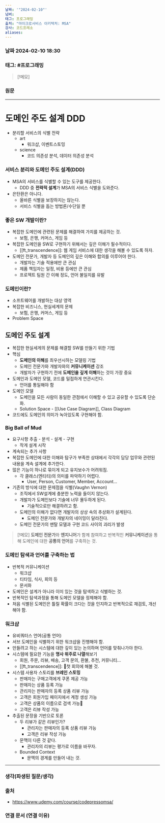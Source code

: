 ```yaml
---
날짜: '"2024-02-10"'
넘버: 
태그: 프로그래밍
출처: "마이크로서비스 아키텍처: MSA"
강사: 코드프레소
aliases:
---
```

### 날짜  2024-02-10 18:30

### 태그: #프로그래밍 

>[!메모]
>

### 원문
---
# 도메인 주도 설계 DDD
- 분리할 서비스의 식별 전략
	- art
		- 워크샵, 이벤트스토밍
	- science
		- 코드 의존성 분석, 데이터 의존성 분석
### 서비스 분리와 도메인 주도 설계(DDD)
- MSA의 서비스를 식별할 수 있는 도구를 제공한다.
	- DDD 중 **전략적 설계**가 MSA의 서비스 식별을 도와준다.
- 은탄환은 아니다.
	- 올바른 식별을 보장하지는 않는다.
	- 서비스 식별을 돕는 방법론/수단일 뿐
### 좋은 SW 개발이란?
- 복잡한 도메인에 관련된 문제를 해결하여 가치를 제공하는 것.
	- 보험, 은행, 커머스, 게임 등
- 복잡한 도메인을 SW로 구현하기 위해서는 깊은 이해가 필수적이다.
	- [[ft_transcendence]]: 웹 게임 서비스에 대한 생각을 해볼 수 있도록 하자.
- 도메인 전문가, 개발자 등 도메인의 깊은 이해와 합의를 이루어야 한다.
	- 개발자는 기술 적용에만 큰 관심
	- 제품 책임자는 일정, 비용 등에만 큰 관심
	- 프로젝트 팀원 간 이해 정도, 언어 불일치를 유발
### 도메인이란?
- 소프트웨어를 개발하는 대상 영역
- 복잡한 비즈니스, 현실세계의 문제
	- 보험, 은행, 커머스, 게임 등
- Problem Space
## 도메인 주도 설계
- 복잡한 현실세게의 문제를 해결할 SW를 만들기 위한 기법
- 핵심
	- **도메인의 이해**를 최우선시하는 모델링 기법
	- 도메인 전문가와 개발자와의 **커뮤니케이션** 강조
	- 개발자가 구현하기 전에 **도메인을 깊게 이해**하는 것이 가장 중요
- 도메인과 도메인 모델, 코드를 밀접하게 연관시킨다.
	- 언어를 통일해야 함
- 도메인 모델
	- 도메인을 모든 사람이 동일한 관점에서 이해할 수 있고 공유할 수 있도록 단순화.
	- Solution Space - [[Use Case Diagram]], Class Diagram
- 코드에도 도메인의 의미가 녹아있도록 구현해야 함.
### Big Ball of Mud
- 요구사항 추출 - 분석 - 설계 - 구현
	- 작게 설계 시작
- 계속되는 추가 사항
- 복잡한 도메인에 대한 이해와 탐구가 부족한 상태에서 각각의 담당 업무와 관련된 내용을 계속 설계에 추가한다.
- 많은 기능이 하나로 묶이게 되고 유지보수가 어려워짐.
	- 각 클래스(엔티티)의 의미를 파악하기 어렵다.
		- User, Person, Customer, Member, Account...
- 기존의 방식에 대한 문제점을 식별(Vaughn Vernon)
	- 조직에서 SW설계에 충분한 노력을 들이지 않는다.
	- 개발자가 도메인보다 기술에 너무 몰두하게 된다.
		- 기술적으로만 해결하려고 함.
	- 도메인의 이해가 없다면 개발자의 상상 속의 추상화가 설계된다.
		- 도메인 전문가와 개발자의 네이밍이 달라진다.
	- 도메인 전문가의 멘탈 모델과 구현 코드 사이의 괴리가 발생
> [!메모]
> **도메인 전문가**와 **엔지니어**가 함께 참여하고 반복적인 **커뮤니케이션**을 통해 도메인에 대한 **공통의 언어**를 구축하는 것.
### 도메인 탐색과 언어를 구축하는 법
- 반복적 커뮤니케이션
	- 워크샵
	- 티타임, 식사, 회의 등
	- 문서화
- 도메인은 설계가 아니라 이미 있는 것을 탐색하고 식별하는 것.
- 반복적인 탐색과정을 통해 도메인 모델을 정제해야 함.
- 처음 식별된 도메인은 틀릴 확률이 크다는 것을 인지하고 반복적으로 재검토, 개선해야 함.
### 워크샵
- 유비쿼터스 언어(공통 언어)
- 서브 도메인을 식별하기 위한 워크샵을 진행해야 함.
- 만들려고 하는 시스템에 대한 깊이 있는 논의하며 언어를 맞춰나가야 한다.
- 시스템에 필요한 기능을 **명사 위주로 나열**해보기
	- 회원, 주문, 리뷰, 배송, 고객 문의, 환불, 추천, 커뮤니티...
	- [[ft_transcendence]]: 첫 회의에 해볼 것.
- 시스템 사용자 스토리를 **브레인 스토밍**
	- 판매자는 구매고객에게 쿠폰 제공 가능
	- 판매자는 상품 등록 가능
	- 관리자는 판매자의 등록 상품 리뷰 가능
	- 고객은 회원가입 페이지에서 계정 생성 가능
	- 고객은 상품의 이름으로 검색 가능
	- 고객은 리뷰 작성 가능
- 추출된 문장을 기반으로 토론
	- 두 리뷰가 같은 리뷰인가?
		- 관리자는 판매자의 등록 상품 리뷰 가능
		- 고객은 리뷰 작성 가능
	- 문맥이 다른 것 같다.
		- 관리자의 리뷰는 평가로 이름을 바꾸자.
	- Bounded Context
		- 문맥의 경계를 만들어 내는 것.
---
### 생각(파생된 질문/생각)

### 출처
- https://www.udemy.com/course/codepressomsa/

### 연결 문서 (연결 이유)
